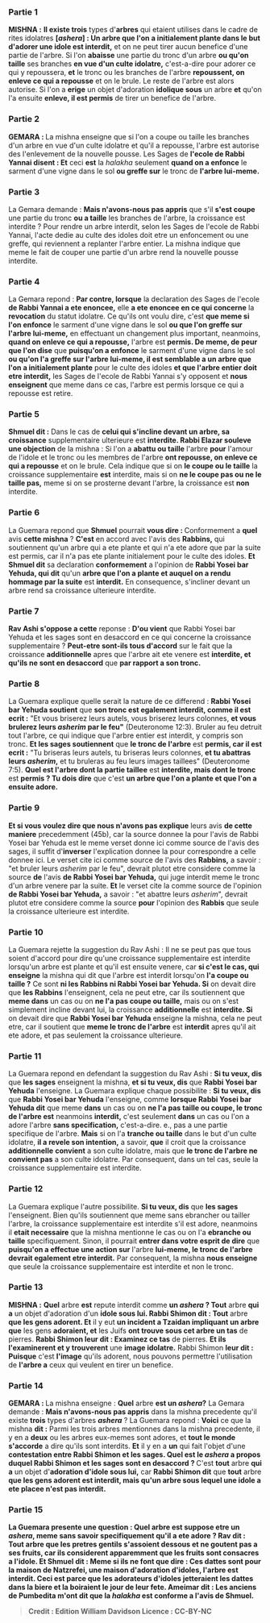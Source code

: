 
### Partie 1
<strong>MISHNA :</strong> <b>Il existe trois</b> types d'<b>arbres</b> qui etaient utilises dans le cadre de rites idolatres <b>[<i>ashera</i>] : Un arbre que l'on a initialement plante dans le but d'adorer une idole est interdit,</b> et on ne peut tirer aucun benefice d'une partie de l'arbre. Si l'on <b>abaisse</b> une partie du tronc d'un arbre <b>ou qu'on taille</b> ses branches <b>en vue d'un culte idolatre,</b> c'est-a-dire pour adorer ce qui y repoussera, <b>et</b> le tronc ou les branches de l'arbre <b>repoussent, on enleve ce qui a repousse</b> et on le brule. Le reste de l'arbre est alors autorise. Si l'on a <b>erige</b> un objet d'adoration <b>idolique sous</b> un arbre <b>et</b> qu'on l'a ensuite <b>enleve, il est permis</b> de tirer un benefice de l'arbre.

### Partie 2
<strong>GEMARA : </strong>La mishna enseigne que si l'on a coupe ou taille les branches d'un arbre en vue d'un culte idolatre et qu'il a repousse, l'arbre est autorise des l'enlevement de la nouvelle pousse. Les Sages de <b>l'ecole de Rabbi Yannai disent : Et</b> ceci <b>est</b> la <i>halakha</i> seulement <b>quand on a enfonce</b> le sarment d'une vigne dans le sol <b>ou greffe sur</b> le tronc de <b>l'arbre lui-meme.</b>

### Partie 3
La Gemara demande : <b>Mais n'avons-nous pas appris</b> que s'il <b>s'est coupe</b> une partie du tronc <b>ou a taille</b> les branches de l'arbre, la croissance est interdite ? Pour rendre un arbre interdit, selon les Sages de l'ecole de Rabbi Yannai, l'acte dedie au culte des idoles doit etre un enfoncement ou une greffe, qui reviennent a replanter l'arbre entier. La mishna indique que meme le fait de couper une partie d'un arbre rend la nouvelle pousse interdite.

### Partie 4
La Gemara repond : <b>Par contre, lorsque</b> la declaration des Sages de l'ecole <b>de Rabbi Yannai a ete enoncee,</b> elle <b>a ete enoncee en ce qui concerne</b> la <b>revocation</b> du statut idolatre. Ce qu'ils ont voulu dire, c'est <b>que meme si l'on enfonce</b> le sarment d'une vigne dans le sol <b>ou que l'on greffe sur l'arbre lui-meme,</b> en effectuant un changement plus important, neanmoins, <b>quand on enleve ce qui a repousse,</b> l'arbre est <b>permis. De meme, de peur que l'on dise</b> que <b>puisqu'on a enfonce</b> le sarment d'une vigne dans le sol <b>ou qu'on l'a greffe sur l'arbre lui-meme, il est semblable a un arbre que l'on a initialement plante</b> pour le culte des idoles <b>et que l'arbre entier</b> <b>doit etre interdit,</b> les Sages de l'ecole de Rabbi Yannai s'y opposent et <b>nous enseignent</b> que meme dans ce cas, l'arbre est permis lorsque ce qui a repousse est retire.

### Partie 5
<b>Shmuel dit :</b> Dans le cas de <b>celui qui s'incline devant un arbre, sa croissance</b> supplementaire ulterieure est <b>interdite. Rabbi Elazar souleve une objection</b> de la mishna : Si l'on a <b>abattu ou taille</b> l'arbre <b>pour</b> l'amour de l'idole et</b> le tronc ou les membres de l'arbre <b>ont repousse, on enleve ce qui a repousse</b> et on le brule. Cela indique que si on <b>le coupe ou le taille</b> la croissance supplementaire <b>est</b> interdite, mais si on <b>ne le coupe pas ou ne le taille pas,</b> meme si on se prosterne devant l'arbre, la croissance est <b>non</b> interdite.

### Partie 6
La Guemara repond que <b>Shmuel</b> pourrait <b>vous dire : </b> Conformement a <b>quel</b> avis <b>cette mishna</b> ? <b>C'est</b> en accord avec l'avis des <b>Rabbins,</b> qui soutiennent qu'un arbre qui a ete plante et qui n'a ete adore que par la suite est permis, car il n'a pas ete plante initialement pour le culte des idoles. <b>Et Shmuel dit</b> sa declaration <b>conformement</b> a l'opinion de <b>Rabbi Yosei bar Yehuda, qui dit</b> qu'un <b>arbre que l'on a plante et auquel on a rendu hommage par la suite</b> est <b>interdit.</b> En consequence, s'incliner devant un arbre rend sa croissance ulterieure interdite.

### Partie 7
<b>Rav Ashi s'oppose a cette</b> reponse : <b>D'ou vient</b> que Rabbi Yosei bar Yehuda et les sages sont en desaccord en ce qui concerne la croissance</b> supplementaire ? <b>Peut-etre sont-ils tous d'accord</b> sur le fait que la croissance <b>additionnelle</b> apres que l'arbre ait ete venere est <b>interdite, et qu'ils ne sont en desaccord</b> que <b>par rapport a son tronc.</b>

### Partie 8
La Guemara explique quelle serait la nature de ce differend : <b>Rabbi Yosei bar Yehuda soutient</b> que <b>son tronc est egalement interdit, comme il est ecrit :</b> "Et vous briserez leurs autels, vous briserez leurs colonnes, <b>et vous brulerez leurs <i>asherim</i> par le feu"</b> (Deuteronome 12:3). Bruler au feu detruit tout l'arbre, ce qui indique que l'arbre entier est interdit, y compris son tronc. <b>Et les sages soutiennent</b> que <b>le tronc de l'arbre</b> est <b>permis, car il est ecrit :</b> "Tu briseras leurs autels, tu briseras leurs colonnes, <b>et tu abattras leurs <i>asherim</i>,</b> et tu bruleras au feu leurs images taillees" (Deuteronome 7:5). <b>Quel est l'arbre dont la partie taillee</b> est <b>interdite, mais dont le tronc</b> est <b>permis ? Tu dois dire</b> que c'est <b>un arbre que l'on a plante et que l'on a ensuite adore.</b>

### Partie 9
<b>Et si vous voulez dire que nous n'avons pas explique</b> leurs avis <b>de cette maniere</b> precedemment (45b), car la source donnee la pour l'avis de Rabbi Yosei bar Yehuda est le meme verset donne ici comme source de l'avis des sages, il suffit d'<b>inverser</b> l'explication donnee la pour correspondre a celle donnee ici. Le verset cite ici comme source de l'avis des <b>Rabbins,</b> a savoir : "et bruler leurs <i>asherim</i> par le feu", devrait plutot etre considere comme la source <b>de</b> l'avis <b>de Rabbi Yosei bar Yehuda,</b> qui juge interdit meme le tronc d'un arbre venere par la suite. <b>Et</b> le verset cite la comme source de l'opinion <b>de Rabbi Yosei bar Yehuda,</b> a savoir : "et abattre leurs <i>asherim</i>", devrait plutot etre considere comme la source <b>pour</b> l'opinion des <b>Rabbis</b> que seule la croissance ulterieure est interdite.

### Partie 10
La Guemara rejette la suggestion du Rav Ashi : Il ne se peut pas que tous soient d'accord pour dire qu'une croissance supplementaire est interdite lorsqu'un arbre est plante et qu'il est ensuite venere, car <b>si c'est le cas, qui enseigne</b> la mishna qui dit que l'arbre est interdit lorsqu'on <b>l'a coupe ou taille ?</b> Ce sont <b>ni les Rabbins ni Rabbi Yosei bar Yehuda. Si</b> on devait dire que <b>les Rabbins</b> l'enseignent, cela ne peut etre, car ils soutiennent que <b>meme dans</b> un cas ou on <b>ne l'a pas coupe ou taille,</b> mais ou on s'est simplement incline devant lui, la croissance <b>additionnelle</b> est <b>interdite. Si</b> on devait dire que <b>Rabbi Yosei bar Yehuda</b> enseigne la mishna, cela ne peut etre, car il soutient que <b>meme le tronc de l'arbre</b> est <b>interdit</b> apres qu'il ait ete adore, et pas seulement la croissance ulterieure.

### Partie 11
La Guemara repond en defendant la suggestion du Rav Ashi : <b>Si tu veux, dis</b> que <b>les sages</b> enseignent la mishna, <b>et si tu veux, dis</b> que <b>Rabbi Yosei bar Yehuda</b> l'enseigne. La Guemara explique chaque possibilite : <b>Si tu veux, dis</b> que <b>Rabbi Yosei bar Yehuda</b> l'enseigne, comme <b>lorsque Rabbi Yosei bar Yehuda dit</b> que meme <b>dans</b> un cas ou on <b>ne l'a pas taille ou coupe, le tronc de l'arbre est</b> neanmoins <b>interdit,</b> c'est seulement <b>dans</b> un cas ou l'on a adore l'arbre <b>sans specification,</b> c'est-a-dire. e., pas a une partie specifique de l'arbre. <b>Mais</b> si on l'a <b>tranche ou taille</b> dans le but d'un culte idolatre, <b>il a revele son intention,</b> a savoir, <b>que</b> il croit que la croissance <b>additionnelle</b> <b>convient</b> a son culte idolatre, mais que <b>le tronc de l'arbre ne convient pas</b> a son culte idolatre. Par consequent, dans un tel cas, seule la croissance supplementaire est interdite.

### Partie 12
La Guemara explique l'autre possibilite. <b>Si tu veux, dis</b> que <b>les sages</b> l'enseignent. Bien qu'ils soutiennent que meme sans ebrancher ou tailler l'arbre, la croissance supplementaire est interdite s'il est adore, neanmoins il <b>etait necessaire</b> que la mishna mentionne le cas ou on l'a <b>ebranche ou taille</b> specifiquement. Sinon, il pourrait <b>entrer dans votre esprit de dire</b> que <b>puisqu'on a effectue une action sur</b> l'arbre <b>lui-meme, le tronc de l'arbre devrait egalement etre interdit.</b> Par consequent, la mishna <b>nous enseigne</b> que seule la croissance supplementaire est interdite et non le tronc.

### Partie 13
<strong>MISHNA :</strong> <b>Quel</b> arbre <b>est</b> repute interdit comme <b>un <i>ashera</i> ? Tout</b> arbre <b>qui a</b> un objet d'adoration d'un <b>idole sous lui. Rabbi Shimon dit : Tout</b> arbre <b>que les gens <b>adorent</b>. Et</b> il y eut <b>un incident a Tzaidan impliquant un arbre que</b> les gens <b>adoraient, et</b> les Juifs <b>ont trouve sous cet arbre un tas</b> de pierres. <b>Rabbi Shimon leur dit : Examinez ce tas</b> de pierres. <b>Et ils l'examinerent et y trouverent</b> une <b>image idolatre.</b> Rabbi Shimon <b>leur dit : Puisque</b> c'est <b>l'image</b> qu'ils adorent, nous pouvons permettre</b> l'utilisation de <b>l'arbre a</b> ceux qui veulent en tirer un benefice.

### Partie 14
<strong>GEMARA : </strong>La mishna enseigne : <b>Quel</b> arbre <b>est un <i>ashera</i>?</b> La Gemara demande : <b>Mais n'avons-nous pas appris</b> dans la mishna precedente qu'il existe <b>trois</b> types d'arbres <b><i>ashera</i></b> ? La Guemara repond : <b>Voici</b> ce que la mishna <b>dit :</b> Parmi les trois arbres mentionnes dans la mishna precedente, il y en a <b>deux</b> ou les arbres eux-memes sont adores, et <b>tout le monde s'accorde</b> a dire qu'ils sont interdits. <b>Et</b> il y en a <b>un</b> qui fait l'objet d'une <b>contestation entre Rabbi Shimon et les sages. Quel est le <i>ashera</i> a propos duquel Rabbi Shimon et les sages sont en desaccord ? </b> C'est <b>tout</b> arbre <b>qui a</b> un objet d'<b>adoration d'idole sous lui,</b> car <b>Rabbi Shimon dit</b> que <b>tout</b> arbre <b>que les gens <b>adorent</b> est interdit, mais qu'un arbre sous lequel une idole a ete placee n'est pas interdit.

### Partie 15
La Guemara presente une question : <b>Quel</b> arbre <b>est</b> suppose etre <b>un <i>ashera</i>,</b> meme <b>sans savoir specifiquement</b> qu'il a ete adore ? <b>Rav dit : Tout</b> arbre <b>que</b> les pretres gentils <b>s'assoient dessous et ne goutent pas a ses fruits,</b> car ils considerent apparemment que les fruits sont consacres a l'idole. <b>Et Shmuel dit : Meme</b> si <b>ils</b> ne font que <b>dire : Ces dattes sont pour la maison de Natzrefei,</b> une maison d'adoration d'idoles, l'arbre est <b>interdit.</b> Ceci est <b>parce que</b> les adorateurs d'idoles <b>jetteraient</b> les dattes <b>dans la biere et la boiraient le jour de leur fete. Ameimar dit : Les anciens de Pumbedita m'ont dit</b> que <b>la <i>halakha</i></b> est <b>conforme</b> a l'avis de <b>Shmuel.</b>

>Credit : Edition William Davidson
>Licence : CC-BY-NC